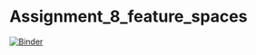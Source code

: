 # Assignment_8_feature_spaces

[![Binder](https://mybinder.org/badge_logo.svg)](https://mybinder.org/v2/gh/python-sem4-sv/Assignment_8_feature_spaces/master)
